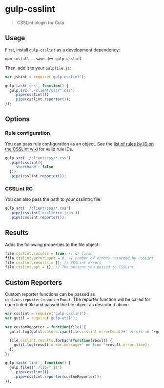 # gulp-csslint
> CSSLint plugin for Gulp

## Usage

First, install `gulp-csslint` as a development dependency:

```shell
npm install --save-dev gulp-csslint
```

Then, add it to your `Gulpfile.js`:

```javascript
var jshint = require('gulp-csslint');

gulp.task('css', function() {
  gulp.src('./client/css/*.css')
    .pipe(csslint())
    .pipe(csslint.reporter());
});
```

## Options

### Rule configuration

You can pass rule configuration as an object. See the [list of rules by ID on the CSSLint wiki](https://github.com/stubbornella/csslint/wiki/Rules-by-ID) for valid rule IDs.

```javascript
gulp.src('./client/css/*.css')
  .pipe(csslint({
    'shorthand': false
  }))
  .pipe(csslint.reporter());
```

### CSSLint RC

You can also pass the path to your csslintrc file:

```javascript
gulp.src('./client/css/*.css')
  .pipe(csslint('csslintrc.json'))
  .pipe(csslint.reporter());
```

## Results

Adds the following properties to the file object:

```javascript
file.csslint.success = true; // or false
file.csslint.errorCount = 0; // number of errors returned by CSSLint
file.csslint.results = []; // CSSLint errors
file.csslint.opt = {}; // The options you passed to CSSLint
```

## Custom Reporters

Custom reporter functions can be passed as `cssline.reporter(reporterFunc)`. The reporter function will be called for each linted file and passed the file object as described above.

```javascript
var csslint = require('gulp-csslint');
var gutil = require('gulp-util');

var customReporter = function(file) {
  gutil.log(gutil.colors.cyan(file.csslint.errorCount)+' errors in '+gutil.colors.magenta(file.path));

  file.csslint.results.forEach(function(result) {
    gutil.log(result.error.message+' on line '+result.error.line);
  });
};

gulp.task('lint', function() {
  gulp.files('./lib/*.js')
    .pipe(csslint())
    .pipe(csslint.reporter(customReporter));
});
```
